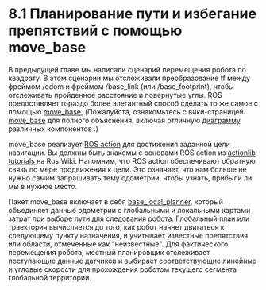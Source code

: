 # 8.1 Планирование пути и избегание препятствий с помощью move\_base

В предыдущей главе мы написали сценарий перемещения робота по квадрату. В этом сценарии мы отслеживали преобразование tf между фреймом /odom и фреймом /base\_link \(или /base\_footprint\), чтобы отслеживать пройденное расстояние и повернутые углы. ROS предоставляет гораздо более элегантный способ сделать то же самое с помощью [move\_base.](http://wiki.ros.org/move_base) \(Пожалуйста, ознакомьтесь с вики-страницей [move\_base](http://wiki.ros.org/move_base) для полного объяснения, включая отличную [диаграмму](http://wiki.ros.org/move_base#move_base-1) различных компонентов .\)

 move\_base реализует [ROS action](http://wiki.ros.org/actionlib)  для достижения заданной цели навигации. Вы должны быть знакомы с основами ROS action из  [actionlib tutorials ](http://wiki.ros.org/actionlib/Tutorials)на Ros Wiki. Напомним, что ROS action обеспечивают обратную связь по мере продвижения к цели. Это означает, что нам больше не нужно самим запрашивать тему одометрии, чтобы узнать, прибыли ли мы в нужное место.

Пакет move\_base включает в себя [base\_local\_planner](http://wiki.ros.org/base_local_planner), который объединяет данные одометрии с глобальными и локальными картами затрат при выборе пути для следования робота. Глобальный план или траектория вычисляется до того, как робот начнет двигаться к следующему пункту назначения, и учитывает известные препятствия или области, отмеченные как "неизвестные". Для фактического перемещения робота, местный планировщик отслеживает поступающие данные датчиков и выбирает соответствующие линейные и угловые скорости для прохождения роботом текущего сегмента глобальной территории.

